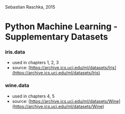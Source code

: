 Sebastian Raschka, 2015

# Python Machine Learning - Supplementary Datasets

### iris.data

- used in chapters 1, 2, 3
- source: [https://archive.ics.uci.edu/ml/datasets/Iris](https://archive.ics.uci.edu/ml/datasets/Iris)

### wine.data

- used in chapters 4, 5
- source: [https://archive.ics.uci.edu/ml/datasets/Wine](https://archive.ics.uci.edu/ml/datasets/Wine)